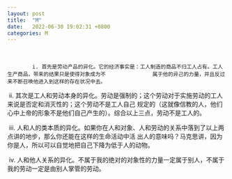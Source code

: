 ```yaml
---
layout: post
title:  "M"
date:   2022-06-30 19:02:31 +0800
categories: M
---
```

​

			i. 首先是劳动产品的异化。它的经济事实是：工人制造的商品不归工人占有。工人生产商品，带来的结果只是使得对象成为不				属于他的异己的力量，并且反过来不断召唤他进入到这样的存在状况中去。

​		ii. 其次是工人和劳动本身的异化。劳动是强制的；这个劳动对于实施劳动的工人来说是否定和消灭性的；这个劳动不是工人自己				规定的（这就像信教的人，他们心中上帝的形象不是他们自己产生的）。综合以上三点，劳动不是工人的。

​		iii. 人和人的类本质的异化。如果你在人和对象、人和劳动的关系中落到了以上两点讲的地步，那么你还能在这样的生命活动中活				出人的意味吗？马克思讲，因为你是人，所以可以自觉地把自己下降为低于人的动物。

​		iv. 人和他人关系的异化。不属于我的绝对的对象性的力量一定属于别人，不属于我的劳动一定是由别人掌管的劳动。